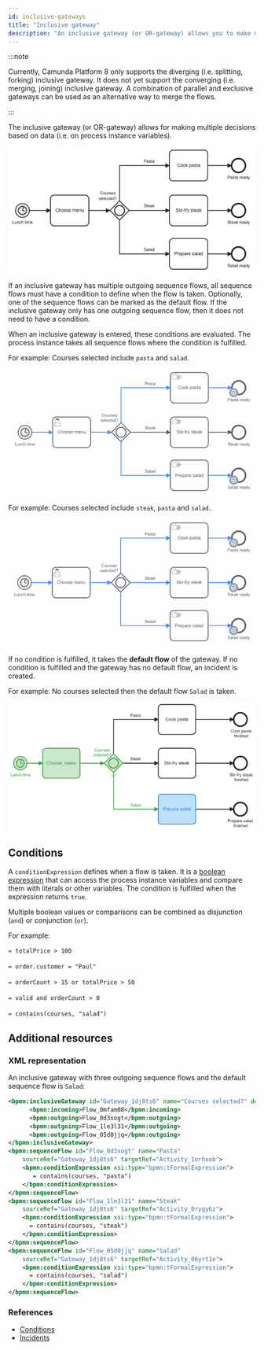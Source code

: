 ```yaml
---
id: inclusive-gateways
title: "Inclusive gateway"
description: "An inclusive gateway (or OR-gateway) allows you to make multiple decisions based on data."
---
```


:::note

Currently, Camunda Platform 8 only supports the diverging (i.e. splitting, forking) inclusive gateway. It does not yet support the converging (i.e. merging, joining) inclusive gateway. A combination of parallel and exclusive gateways can be used as an alternative way to merge the flows.

:::

The inclusive gateway (or OR-gateway) allows for making multiple decisions based on data (i.e. on process instance variables).

![A process model to prepare lunch at lunchtime can use an inclusive gateway to decide which steps to take to prepare the different lunch components, e.g. cook pasta,stir-fry steak, prepare salad, or any combination of these.](assets/inclusive-gateway.png)

If an inclusive gateway has multiple outgoing sequence flows, all sequence flows must have a condition to define when the flow is taken. Optionally, one of the sequence flows can be marked as the default flow. If the inclusive gateway only has one outgoing sequence flow, then it does not need to have a condition.

When an inclusive gateway is entered, these conditions are evaluated. The process instance takes all sequence flows where the condition is fulfilled.

For example: Courses selected include `pasta` and `salad`.

![An inclusive gateway has decided to take the steps to cook pasta and prepare salad, but not stir-fry steak.](assets/inclusive-gateway-1.png)

For example: Courses selected include `steak`, `pasta` and `salad`.

![An inclusive gateway has decided to take the steps to cook pasta, stir-fry steak, and prepare salad.](assets/inclusive-gateway-2.png)

If no condition is fulfilled, it takes the **default flow** of the gateway. If no condition is fulfilled and the gateway has no default flow, an incident is created.

For example: No courses selected then the default flow `Salad` is taken.

![An inclusive gateway has decided to take the step to prepare salad as the default because none of the conditions were fulfilled.](assets/inclusive-gateway-3.png)

## Conditions

A `conditionExpression` defines when a flow is taken. It is a [boolean expression](/components/concepts/expressions.md#boolean-expressions) that can access the process instance variables and compare them with literals or other variables. The condition is fulfilled when the expression returns `true`.

Multiple boolean values or comparisons can be combined as disjunction (`and`) or conjunction (`or`).

For example:

```feel
= totalPrice > 100

= order.customer = "Paul"

= orderCount > 15 or totalPrice > 50

= valid and orderCount > 0

= contains(courses, "salad")
```

## Additional resources

### XML representation

An inclusive gateway with three outgoing sequence flows and the default sequence flow is `Salad`:

```xml
<bpmn:inclusiveGateway id="Gateway_1dj8ts6" name="Courses selected?" default="Flow_05d0jjq">
      <bpmn:incoming>Flow_0mfam08</bpmn:incoming>
      <bpmn:outgoing>Flow_0d3xogt</bpmn:outgoing>
      <bpmn:outgoing>Flow_1le3l31</bpmn:outgoing>
      <bpmn:outgoing>Flow_05d0jjq</bpmn:outgoing>
</bpmn:inclusiveGateway>
<bpmn:sequenceFlow id="Flow_0d3xogt" name="Pasta"
    sourceRef="Gateway_1dj8ts6" targetRef="Activity_1orhxob">
    <bpmn:conditionExpression xsi:type="bpmn:tFormalExpression">
       = contains(courses, "pasta")
    </bpmn:conditionExpression>
</bpmn:sequenceFlow>
<bpmn:sequenceFlow id="Flow_1le3l31" name="Steak"
    sourceRef="Gateway_1dj8ts6" targetRef="Activity_0rygy6z">
    <bpmn:conditionExpression xsi:type="bpmn:tFormalExpression">
      = contains(courses, "steak")
    </bpmn:conditionExpression>
</bpmn:sequenceFlow>
<bpmn:sequenceFlow id="Flow_05d0jjq" name="Salad"
    sourceRef="Gateway_1dj8ts6" targetRef="Activity_06yrt1e">
    <bpmn:conditionExpression xsi:type="bpmn:tFormalExpression">
      = contains(courses, "salad")
    </bpmn:conditionExpression>
</bpmn:sequenceFlow>
```

### References

- [Conditions](/components/modeler/bpmn/inclusive-gateways/inclusive-gateways.md#conditions)
- [Incidents](/components/concepts/incidents.md)
